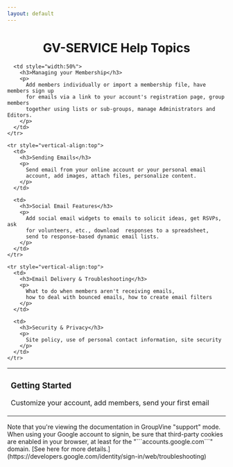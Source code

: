 ```yaml
---
layout: default
---
```


<div id="gv-service-help-topics" class="html" style="width:100%; text-align:center">
  <h1>
    GV-SERVICE Help Topics
  </h1>
</div>

<div class="html">

  <table style="width:100%">
    <tr style="vertical-align:top">
      <td style="width:50%">
        <h3>Getting Started</h3>
        <p>
          Customize your account, add members, send your first email
        </p>
      </td>

      <td style="width:50%">
        <h3>Managing your Membership</h3>
        <p>
          Add members individually or import a membership file, have members sign up 
          for emails via a link to your account's registration page, group members 
          together using lists or sub-groups, manage Administrators and Editors.
        </p>
      </td>
    </tr>

    <tr style="vertical-align:top">
      <td>
        <h3>Sending Emails</h3>
        <p>
          Send email from your online account or your personal email
          account, add images, attach files, personalize content.
        </p>
      </td>

      <td>
        <h3>Social Email Features</h3>
        <p>
          Add social email widgets to emails to solicit ideas, get RSVPs, ask 
          for volunteers, etc., download  responses to a spreadsheet, 
          send to response-based dynamic email lists.
        </p>
      </td>
    </tr>

    <tr style="vertical-align:top">
      <td>
        <h3>Email Delivery & Troubleshooting</h3>
        <p>
          What to do when members aren't receiving emails, 
          how to deal with bounced emails, how to create email filters
        </p>
      </td>

      <td>
        <h3>Security & Privacy</h3>
        <p>
          Site policy, use of personal contact information, site security
        </p>
      </td>
    </tr>
  </table>

</div>



<div class="support">
Note that you're viewing the documentation in GroupVine "support" mode.
</div>


<div class="adv">
When using your Google account to signin, be sure that third-party
cookies are enabled in your browser, at least for the
"```accounts.google.com```" domain. 
[See here for more details.](https://developers.google.com/identity/sign-in/web/troubleshooting)
</div>
